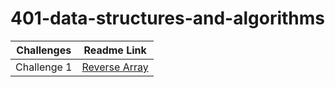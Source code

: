 # 401-data-structures-and-algorithms

Challenges | Readme Link
---  | --- 
Challenge 1 | [Reverse Array](challenges/reverseArray/reverseArr.md) 